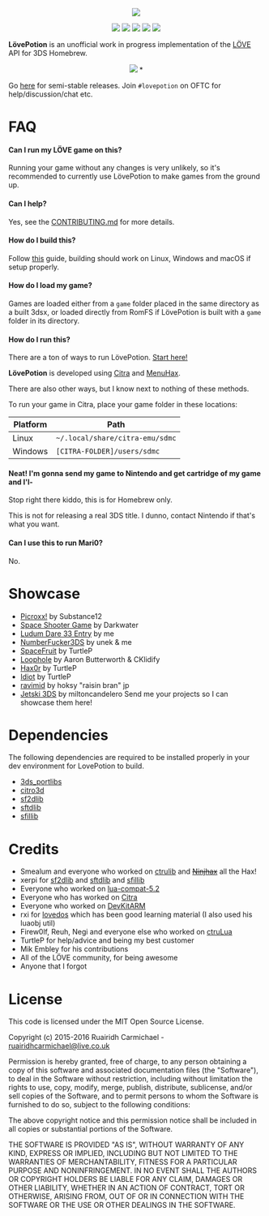 <p align="center">
	<img src="http://i.imgur.com/uJQNDys.png"/>
</p>

<p align="center">
	<img src="https://img.shields.io/badge/license-MIT-blue.svg?style=flat-square"/>
	<img src="https://img.shields.io/github/stars/VideahGams/LovePotion.svg?style=flat-square"/>
	<img src="https://img.shields.io/github/forks/VideahGams/LovePotion.svg?style=flat-square"/>
	<img src="https://img.shields.io/github/issues/VideahGams/LovePotion.svg?style=flat-square"/>
	<img src="https://img.shields.io/travis/VideahGams/LovePotion.svg?style=flat-square"/>
</p>

**LövePotion** is an unofficial work in progress implementation of the [LÖVE](https://love2d.org/) API for 3DS Homebrew.

<p align="center">
	<img src="https://i.imgur.com/wsIfDuF.png"/>
*</p>

Go [here](https://github.com/VideahGams/LovePotion/releases) for semi-stable releases. Join `#lovepotion` on OFTC for help/discussion/chat etc.

# FAQ

#### Can I run my LÖVE game on this?

Running your game without any changes is very unlikely, so it's recommended to currently use LövePotion to make games from the ground up.

 #### Can I help?

Yes, see the [CONTRIBUTING.md](https://www.github.com/VideahGams/LovePotion/tree/master/CONTRIBUTING.md) for more details.

#### How do I build this?

Follow [this](https://github.com/VideahGams/LovePotion/wiki/Building-L%C3%96VEPotion) guide, building should work on
Linux, Windows and macOS if setup properly.

#### How do I load my game?
Games are loaded either from a `game` folder placed in the same directory as a built 3dsx, or
loaded directly from RomFS if LövePotion is built with a `game` folder in its directory.

#### How do I run this?

There are a ton of ways to run LövePotion.
[Start here!](http://smealum.github.io/3ds/)

**LövePotion** is developed using [Citra](http://citra-emu.org/) and [MenuHax](http://smealum.github.io/3ds/).

There are also other ways, but I know next to nothing of these methods.

To run your game in Citra, place your game folder in these locations:

| Platform | Path                            |
|----------|---------------------------------|
| Linux    | `~/.local/share/citra-emu/sdmc` |
| Windows  | `[CITRA-FOLDER]/users/sdmc`     |

#### Neat! I'm gonna send my game to Nintendo and get cartridge of my game and I'l-

Stop right there kiddo, this is for Homebrew only.

This is not for releasing a real 3DS title. I dunno, contact Nintendo if that's what you want.

#### Can I use this to run Mari0?
No.

# Showcase
 * [Picroxx!](https://gbatemp.net/threads/picroxx-the-ultimate-picross-clone.412055) by Substance12
 * [Space Shooter Game](http://novaember.com/s/8f9453/FIrGGQ.mp4) by Darkwater
 * [Ludum Dare 33 Entry](http://ludumdare.com/compo/ludum-dare-33/?action=preview&uid=31436) by me
 * [NumberFucker3DS](https://github.com/VideahGams/NumberFucker3DS) by unek & me
 * [SpaceFruit](https://gbatemp.net/threads/release-space-fruit.399088/) by TurtleP
 * [Loophole](https://gbatemp.net/threads/release-loophole-3ds-port.399585/) by Aaron Butterworth & CKlidify
 * [Hax0r](https://gbatemp.net/threads/preview-hax0r.401707) by TurtleP
 * [Idiot](https://gbatemp.net/threads/preview-idiot-a-puzzle-platformer.408774) by TurtleP
 * [ravimid](https://hoksy.itch.io/ravimid) by hoksy "raisin bran" jp
 * [Jetski 3DS](https://github.com/miltoncandelero/JETSKI-3DS/releases/tag/Potato-Version) by miltoncandelero
Send me your projects so I can showcase them here!

# Dependencies
The following dependencies are required to be installed properly in your dev environment for LovePotion to build.
 * [3ds_portlibs](https://github.com/cpp3ds/3ds_portlibs)
 * [citro3d](https://github.com/fincs/citro3d)
 * [sf2dlib](https://github.com/xerpi/sf2dlib)
 * [sftdlib](https://github.com/xerpi/sftdlib)
 * [sfillib](https://github.com/xerpi/sfillib)

# Credits

 * Smealum and everyone who worked on [ctrulib](https://github.com/smealum/ctrulib) and ~~[Ninjhax](http://smealum.net/ninjhax)~~ all the Hax!
 * xerpi for [sf2dlib](https://github.com/xerpi/sf2dlib) and [sftdlib](https://github.com/xerpi/sftdlib) and [sfillib](https://githubcom/xerpi/sfillib)
 * Everyone who worked on [lua-compat-5.2](https://github.com/keplerproject/lua-compat-5.2)
 * Everyone who has worked on [Citra](http://citra-emu.org/)
 * Everyone who worked on [DevKitARM](http://devkitpro.org/)
 * rxi for [lovedos](https://github.com/rxi/lovedos) which has been good learning material (I also used his luaobj util)
 * Firew0lf, Reuh, Negi and everyone else who worked on [ctruLua](https://github.com/Firew0lf/ctruLua)
 * TurtleP for help/advice and being my best customer
 * Mik Embley for his contributions
 * All of the LÖVE community, for being awesome
 * Anyone that I forgot
 

# License

This code is licensed under the MIT Open Source License.

Copyright (c) 2015-2016 Ruairidh Carmichael - ruairidhcarmichael@live.co.uk

Permission is hereby granted, free of charge, to any person obtaining a copy
of this software and associated documentation files (the "Software"), to deal
in the Software without restriction, including without limitation the rights
to use, copy, modify, merge, publish, distribute, sublicense, and/or sell
copies of the Software, and to permit persons to whom the Software is
furnished to do so, subject to the following conditions:

The above copyright notice and this permission notice shall be included in
all copies or substantial portions of the Software.

THE SOFTWARE IS PROVIDED "AS IS", WITHOUT WARRANTY OF ANY KIND, EXPRESS OR
IMPLIED, INCLUDING BUT NOT LIMITED TO THE WARRANTIES OF MERCHANTABILITY,
FITNESS FOR A PARTICULAR PURPOSE AND NONINFRINGEMENT. IN NO EVENT SHALL THE
AUTHORS OR COPYRIGHT HOLDERS BE LIABLE FOR ANY CLAIM, DAMAGES OR OTHER
LIABILITY, WHETHER IN AN ACTION OF CONTRACT, TORT OR OTHERWISE, ARISING FROM,
OUT OF OR IN CONNECTION WITH THE SOFTWARE OR THE USE OR OTHER DEALINGS IN
THE SOFTWARE.
